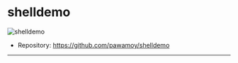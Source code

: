 # shelldemo

![shelldemo](/assets/shelldemo.svg)

- Repository: https://github.com/pawamoy/shelldemo

---

